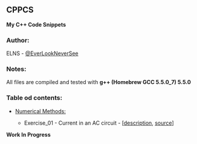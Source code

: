 ## CPPCS
**My C++ Code Snippets**

### Author:  
ELNS - [@EverLookNeverSee](https://github.com/EverLookNeverSee)

### Notes:  
All files are compiled and tested with **g++ (Homebrew GCC 5.5.0_7) 5.5.0**

### Table od contents:  

* [Numerical Methods:](/src/numerical_methods)  

    * Exercise_01 - Current in an AC circuit - [[description](/descriptions/Exercise_01.png), [source](/src/numerical_methods/Exercise_01.cpp)]
 
**Work In Progress**